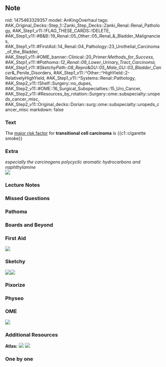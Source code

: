 ## Note
nid: 1475463329357
model: AnKingOverhaul
tags: #AK_Original_Decks::Step_1::Zanki_Step_Decks::Zanki_Renal::Renal_Pathology, #AK_Step1_v11::!FLAG_THESE_CARDS::!DELETE, #AK_Step1_v11::#B&B::19_Renal::05_Other::05_Renal_&_Bladder_Malignancies, #AK_Step1_v11::#FirstAid::14_Renal::04_Pathology::23_Urothelial_Carcinoma_of_the_Bladder, #AK_Step1_v11::#OME_banner::Clinical::20_Primer:_Methods_for_Success, #AK_Step1_v11::#Pathoma::12_Renal::09_Lower_Urinary_Tract_Carcinoma, #AK_Step1_v11::#SketchyPath::08_Repro_&_GU::05_Male_GU::03_Bladder_Cancer_&_Penile_Disorders, #AK_Step1_v11::^Other::^HighYield::2-RelativelyHighYield, #AK_Step1_v11::^Systems::Renal::Pathology, #AK_Step2_v11::!Shelf::Surgery::no_dupes, #AK_Step2_v11::#OME::16_Surgical_Subspecialties::15_Uro_Cancer, #AK_Step2_v11::#Resources_by_rotation::Surgery::ome::subspecialty::uropeds_cancer_misc, #AK_Step2_v11::Original_decks::Dorian::surg::ome::subspecialty::uropeds_cancer_misc
markdown: false

### Text
<div>
  The <u>major risk factor</u> for <b>transitional cell
  carcinoma</b> is {{c1::cigarette smoke}}
</div>

### Extra
<div>
  <i>especially the carcinogens polycyclic aromatic hydrocarbons
  and naphthylamine</i>
</div>
<div><img src="paste-138834817843276.jpg" class="resizer"></div>

### Lecture Notes


### Missed Questions


### Pathoma


### Boards and Beyond


### First Aid
<img src="tmpcZ412U.png" class="resizer">

### Sketchy
<img src=
"Screen%20Shot%202019-12-02%20at%204.34.35%20PM_1566160514431.png"><img src="Complete%20Sketch.jpg">

### Pixorize


### Physeo


### OME
<div class="ome-widget">
  <a href="https://onlinemeded.org/spa/surgery?ref=anki"><img src=
  "_OME_AnkiFlashcards_Topic_6.png"></a>
</div>

### Additional Resources
<b>Atlas:</b> <img src="tmpfTKdYb.png" class="resizer"> <img src=
"tmpxxEAOp.png" class="resizer">

### One by one

